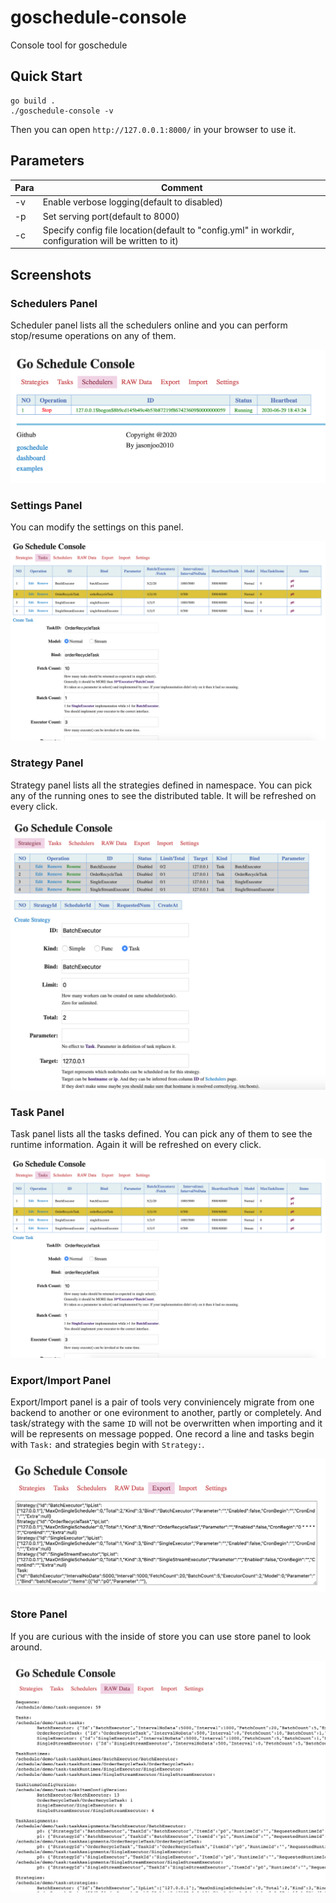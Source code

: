 # goschedule-console

Console tool for goschedule

## Quick Start

```shell
go build .
./goschedule-console -v
```

Then you can open `http://127.0.0.1:8000/` in your browser to use it.

## Parameters

Para | Comment
--- | ---
-v | Enable verbose logging(default to disabled)
-p | Set serving port(default to 8000)
-c | Specify config file location(default to "config.yml" in workdir, configuration will be written to it)

## Screenshots

### Schedulers Panel

Scheduler panel lists all the schedulers online and you can perform stop/resume operations on any of them.

![Scheduler Panel](screenshots/SchedulerPanel.png)

### Settings Panel

You can modify the settings on this panel.

![Settings Panel](screenshots/TaskPanel.png)

### Strategy Panel

Strategy panel lists all the strategies defined in namespace. You can pick any of the running ones to see the distributed table. It will be refreshed on every click.

![Strategy Panel](screenshots/StrategyPanel.png)

### Task Panel

Task panel lists all the tasks defined. You can pick any of them to see the runtime information. Again it will be refreshed on every click.

![Task Panel](screenshots/TaskPanel.png)

### Export/Import Panel

Export/Import panel is a pair of tools very conviniencely migrate from one backend to another or one evironment to another, partly or completely. And task/strategy with the same `ID` will not be overwritten when importing and it will be represents on message popped. One record a line and tasks begin with `Task:` and strategies begin with `Strategy:`.

![Export Panel](screenshots/ExportPanel.png)

### Store Panel

If you are curious with the inside of store you can use store panel to look around.

![Store Panel](screenshots/StorePanel.png)
